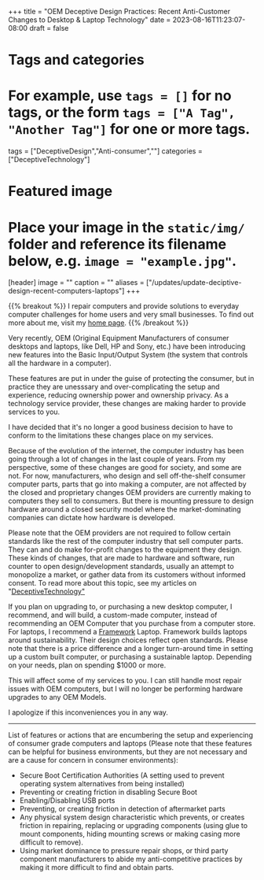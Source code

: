 +++
title = "OEM Deceptive Design Practices: Recent Anti-Customer Changes to Desktop & Laptop Technology"
date = 2023-08-16T11:23:07-08:00
draft = false
# Tags and categories
# For example, use `tags = []` for no tags, or the form `tags = ["A Tag", "Another Tag"]` for one or more tags.
tags = ["DeceptiveDesign","Anti-consumer",""]
categories = ["DeceptiveTechnology"]

# Featured image
# Place your image in the `static/img/` folder and reference its filename below, e.g. `image = "example.jpg"`.
[header]
image = ""
caption = ""
aliases = ["/updates/update-deciptive-design-recent-computers-laptops"]
+++

{{% breakout %}}
I repair computers and provide solutions to everyday computer challenges for home users and very small businesses. To find out more about me, visit my [home page](https://scottrlarson.com). 
{{% /breakout %}}

Very recently, OEM (Original Equipment Manufacturers of consumer desktops and laptops, like Dell, HP and Sony, etc.) have been introducing new features into the Basic Input/Output System (the system that controls all the hardware in a computer).

These features are put in under the guise of protecting the consumer, but in practice they are unesssary and over-complicating the setup and experience, reducing ownership power and ownership privacy. As a technology service provider, these changes are making harder to provide services to you.

I have decided that it's no longer a good business decision to have to conform to the limitations these changes place on my services.

Because of the evolution of the internet, the computer industry has been going through a lot of changes in the last couple of years. From my perspective, some of these changes are good for society, and some are not. For now, manufacturers, who design and sell off-the-shelf consumer computer parts, parts that go into making a computer, are not affected by the closed and proprietary changes OEM providers are currently making to computers they sell to consumers. But there is mounting pressure to design hardware around a closed security model where the market-dominating companies can dictate how hardware is developed.

Please note that the OEM providers are not required to follow certain standards like the rest of the computer industry that sell computer parts. They can and do make for-profit changes to the equipment they design. These kinds of changes, that are made to hardware and software, run counter to open design/development standards, usually an attempt to monopolize a market, or gather data from its customers without informed consent. To read more about this topic, see my articles on "<a href="https://www.scottrlarson.com/categories/deceptivetechnology/">DeceptiveTechnology"</a>

If you plan on upgrading to, or purchasing a new desktop computer, I recommend, and will build, a custom-made computer, instead of recommending an OEM Computer that you purchase from a computer store. For laptops, I recommend a [Framework](https://frame.work/) Laptop. Framework builds laptops around sustainability. Their design choices reflect open standards. Please note that there is a price difference and a longer turn-around time in setting up a custom built computer, or purchasing a sustainable laptop. Depending on your needs, plan on spending $1000 or more.

This will affect some of my services to you. I can still handle most repair issues with OEM computers, but I will no longer be performing hardware upgrades to any OEM Models.

I apologize if this inconveniences you in any way.

---

List of features or actions that are encumbering the setup and experiencing of consumer grade computers and laptops (Please note that these features can be helpful for business environments, but they are not necessary and are a cause for concern in consumer environments):

- Secure Boot Certification Authorities (A setting used to prevent operating system alternatives from being installed)
- Preventing or creating friction in disabling Secure Boot
- Enabling/Disabling USB ports
- Preventing, or creating friction in detection of aftermarket parts
- Any physical system design characteristic which prevents, or creates friction in repairing, replacing or upgrading components (using glue to mount components, hiding mounting screws or making casing more difficult to remove).
- Using market dominance to pressure repair shops, or third party component manufacturers to abide my anti-competitive practices by making it more difficult to find and obtain parts.